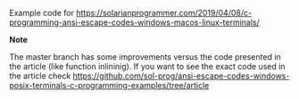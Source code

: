 Example code for https://solarianprogrammer.com/2019/04/08/c-programming-ansi-escape-codes-windows-macos-linux-terminals/

**Note**

The master branch has some improvements versus the code presented in the article (like function inlininig). If you want to see the exact code used in the article check https://github.com/sol-prog/ansi-escape-codes-windows-posix-terminals-c-programming-examples/tree/article
